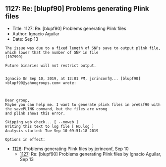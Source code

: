 ## 1127: Re: [blupf90] Problems generating Plink files

- Title: 1127: Re: [blupf90] Problems generating Plink files
- Author: Ignacio Aguilar
- Date: Sep 13
```
The issue was due to a fixed length of SNPs save to output plink file, which lower that the number of SNP in file
(107999) 

Future binaries will not restrict output. 


Ignacio On Sep 10, 2019, at 12:01 PM, jcrinconf@... [blupf90] <blupf90@yahoogroups.com> wrote:



Dear group,
Maybe you can help me. I want to generate plink files in preGsf90 with the savePLINK command, but the files are wrong
and plink shows this error.

Skipping web check... [ --noweb ] 
Writing this text to log file [ HD.log ]
Analysis started: Tue Sep 10 09:51:18 2019

Options in effect:

```

- [1126](1126.md): Problems generating Plink files by jcrinconf, Sep 10
    - [1127](1127.md): Re: [blupf90] Problems generating Plink files by Ignacio Aguilar, Sep 13
